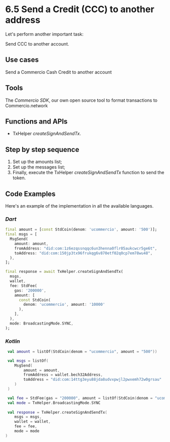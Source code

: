 # 6.5 Send a Credit (CCC) to another address

Let's perform another important task:

Send CCC to another account.

## Use cases

Send a Commercio Cash Credit to another account

## Tools

The _Commercio SDK_, our own open source tool to format transactions to Commercio.network

## Functions and APIs

- TxHelper _createSignAndSendTx_.

## Step by step sequence

1. Set up the amounts list;
2. Set up the messages list;
3. Finally, execute the TxHelper _createSignAndSendTx_ function to send the token.

## Code Examples

Here's an example of the implementation in all the available languages.

### _Dart_

```dart
final amount = [const StdCoin(denom: 'ucommercio', amount: '500')];
final msgs = [
  MsgSend(
    amount: amount,
    fromAddress: "did:com:1z6ezqssnqqc6un3henna0flr05aukcwcr5ge6t",
    toAddress: "did:com:150jp3tx96frukqg6v870etf02q0cp7em78wu48",
  ),
];

final response = await TxHelper.createSignAndSendTx(
  msgs,
  wallet,
  fee: StdFee(
    gas: '200000',
    amount: [
      const StdCoin(
        denom: 'ucommercio', amount: '10000'
      ),
    ],
  ),
  mode: BroadcastingMode.SYNC,
);
```

### _Kotlin_

```kotlin
 val amount = listOf(StdCoin(denom = "ucommercio", amount = "500"))

 val msgs = listOf(
    MsgSend(
        amount = amount,
        fromAddress = wallet.bech32Address,
        toAddress = "did:com:14ttg3eyu88jda8udvxpwjl2pwxemh72w0grsau"
    )
 )

 val fee = StdFee(gas = "200000", amount = listOf(StdCoin(denom = "ucommercio", amount = "10000")))
 val mode = TxHelper.BroadcastingMode.SYNC
 
 val response = TxHelper.createSignAndSendTx(
    msgs = msgs,
    wallet = wallet,
    fee = fee,
    mode = mode
)
```